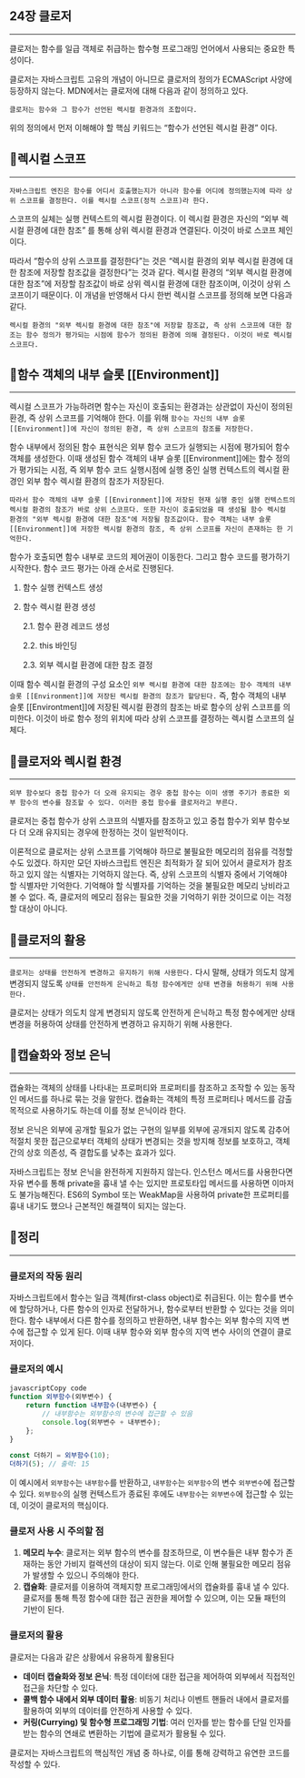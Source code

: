 ## 24장 클로저

---

클로저는 함수를 일급 객체로 취급하는 함수형 프로그래밍 언어에서 사용되는 중요한 특성이다.

클로저는 자바스크립트 고유의 개념이 아니므로 클로저의 정의가 ECMAScript 사양에 등장하지 않는다. MDN에서는 클로저에 대해 다음과 같이 정의하고 있다.

`클로저는 함수와 그 함수가 선언된 렉시컬 환경과의 조합이다.`

위의 정의에서 먼저 이해해야 할 핵심 키워드는 “함수가 선언된 렉시컬 환경” 이다.

## 🎈렉시컬 스코프

---

`자바스크립트 엔진은 함수를 어디서 호출했는지가 아니라 함수를 어디에 정의했는지에 따라 상위 스코프를 결정한다. 이를 렉시컬 스코프(정적 스코프)라 한다.`

스코프의 실체는 실행 컨텍스트의 렉시컬 환경이다. 이 렉시컬 환경은 자신의 “외부 렉시컬 환경에 대한 참조” 를 통해 상위 렉시컬 환경과 연결된다. 이것이 바로 스코프 체인이다.

따라서 “함수의 상위 스코프를 결정한다”는 것은 “렉시컬 환경의 외부 렉시컬 환경에 대한 참조에 저장할 참조값을 결정한다”는 것과 같다. 렉시컬 환경의 “외부 렉시컬 환경에 대한 참조”에 저장할 참조값이 바로 상위 렉시컬 환경에 대한 참조이며, 이것이 상위 스코프이기 때문이다. 이 개념을 반영해서 다시 한번 렉시컬 스코프를 정의해 보면 다음과 같다.

`렉시컬 환경의 "외부 렉시컬 환경에 대한 참조"에 저장할 참조값, 즉 상위 스코프에 대한 참조는 함수 정의가 평가되는 시점에 함수가 정의된 환경에 의해 결정된다. 이것이 바로 렉시컬 스코프다.`

## 🎈함수 객체의 내부 슬롯 [[Environment]]

---

렉시컬 스코프가 가능하려면 함수는 자신이 호출되는 환경과는 상관없이 자신이 정의된 환경, 즉 상위 스코프를 기억해야 한다. 이를 위해 `함수는 자신의 내부 슬롯 [[Environment]]에 자신이 정의된 환경, 즉 상위 스코프의 참조를 저장한다.` 

함수 내부에서 정의된 함수 표현식은 외부 함수 코드가 실행되는 시점에 평가되어 함수 객체를 생성한다. 이때 생성된 함수 객체의 내부 슬롯 [[Environment]]에는 함수 정의가 평가되는 시점, 즉 외부 함수 코드 실행시점에 실행 중인 실행 컨텍스트의 렉시컬 환경인 외부 함수 렉시컬 환경의 참조가 저장된다.

`따라서 함수 객체의 내부 슬롯 [[Environment]]에 저장된 현재 실행 중인 실행 컨텍스트의 렉시컬 환경의 참조가 바로 상위 스코프다. 또한 자신이 호출되었을 때 생성될 함수 렉시컬 환경의 "외부 렉시컬 환경에 대한 참조"에 저장될 참조값이다. 함수 객체는 내부 슬롯 [[Environment]]에 저장한 렉시컬 환경의 참조, 즉 상위 스코프를 자신이 존재하는 한 기억한다.` 

함수가 호출되면 함수 내부로 코드의 제어권이 이동한다. 그리고 함수 코드를 평가하기 시작한다. 함수 코드 평가는 아래 순서로 진행된다.

1. 함수 실행 컨텍스트 생성
2. 함수 렉시컬 환경 생성
    
    2.1. 함수 환경 레코드 생성
    
    2.2. this 바인딩
    
    2.3. 외부 렉시컬 환경에 대한 참조 결정
    

이때 함수 렉시컬 환경의 구성 요소인 `외부 렉시컬 환경에 대한 참조에는 함수 객체의 내부 슬롯 [[Environment]]에 저장된 렉시컬 환경의 참조가 할당된다.` 즉, 함수 객체의 내부 슬롯 [[Environtment]]에 저장된 렉시컬 환경의 참조는 바로 함수의 상위 스코프를 의미한다. 이것이 바로 함수 정의 위치에 따라 상위 스코프를 결정하는 렉시컬 스코프의 실체다.

## 🎈클로저와 렉시컬 환경

---

`외부 함수보다 중첩 함수가 더 오래 유지되는 경우 중첩 함수는 이미 생명 주기가 종료한 외부 함수의 변수를 참조할 수 있다. 이러한 중첩 함수를 클로저라고 부른다.`

클로저는 중첩 함수가 상위 스코프의 식별자를 참조하고 있고 중첩 함수가 외부 함수보다 더 오래 유지되는 경우에 한정하는 것이 일반적이다.

이론적으로 클로저는 상위 스코프를 기억해야 하므로 불필요한 메모리의 점유를 걱정할 수도 있겠다. 하지만 모던 자바스크립트 엔진은 최적화가 잘 되어 있어서 클로저가 참조하고 있지 않는 식별자는 기억하지 않는다. 즉, 상위 스코프의 식별자 중에서 기억해야 할 식별자만 기억한다. 기억해야 할 식별자를 기억하는 것을 불필요한 메모리 낭비라고 볼 수 없다. 즉, 클로저의 메모리 점유는 필요한 것을 기억하기 위한 것이므로 이는 걱정할 대상이 아니다.

## 🎈클로저의 활용

---

`클로저는 상태를 안전하게 변경하고 유지하기 위해 사용한다.` 다시 말해, 상태가 의도치 않게 변경되지 않도록 `상태를 안전하게 은닉하고 특정 함수에게만 상태 변경을 허용하기 위해 사용한다.`

클로저는 상태가 의도치 않게 변경되지 않도록 안전하게 은닉하고 특정 함수에게만 상태 변경을 허용하여 상태를 안전하게 변경하고 유지하기 위해 사용한다.

## 🎈캡슐화와 정보 은닉

---

캡슐화는 객체의 상태를 나타내는 프로퍼티와 프로퍼티를 참조하고 조작할 수 있는 동작인 메서드를 하나로 묶는 것을 말한다. 캡슐화는 객체의 특정 프로퍼티나 메서드를 감출 목적으로 사용하기도 하는데 이를 정보 은닉이라 한다.

정보 은닉은 외부에 공개할 필요가 없는 구현의 일부를 외부에 공개되지 않도록 감추어 적절치 못한 접근으로부터 객체의 상태가 변경되는 것을 방지해 정보를 보호하고, 객체 간의 상호 의존성, 즉 결합도를 낮추는 효과가 있다.

자바스크립트는 정보 은닉을 완전하게 지원하지 않는다. 인스턴스 메서드를 사용한다면 자유 변수를 통해 private을 흉내 낼 수는 있지만 프로토타입 메서드를 사용하면 이마저도 불가능해진다. ES6의 Symbol 또는 WeakMap을 사용하여  private한 프로퍼티를 흉내 내기도 했으나 근본적인 해결책이 되지는 않는다.

## 🎈정리

---

### **클로저의 작동 원리**

자바스크립트에서 함수는 일급 객체(first-class object)로 취급된다. 이는 함수를 변수에 할당하거나, 다른 함수의 인자로 전달하거나, 함수로부터 반환할 수 있다는 것을 의미한다. 함수 내부에서 다른 함수를 정의하고 반환하면, 내부 함수는 외부 함수의 지역 변수에 접근할 수 있게 된다. 이때 내부 함수와 외부 함수의 지역 변수 사이의 연결이 클로저이다.

### **클로저의 예시**

```jsx
javascriptCopy code
function 외부함수(외부변수) {
    return function 내부함수(내부변수) {
        // 내부함수는 외부함수의 변수에 접근할 수 있음
        console.log(외부변수 + 내부변수);
    };
}

const 더하기 = 외부함수(10);
더하기(5); // 출력: 15

```

이 예시에서 `외부함수`는 `내부함수`를 반환하고, `내부함수`는 `외부함수`의 변수 `외부변수`에 접근할 수 있다. `외부함수`의 실행 컨텍스트가 종료된 후에도 `내부함수`는 `외부변수`에 접근할 수 있는데, 이것이 클로저의 핵심이다.

### **클로저 사용 시 주의할 점**

1. **메모리 누수**: 클로저는 외부 함수의 변수를 참조하므로, 이 변수들은 내부 함수가 존재하는 동안 가비지 컬렉션의 대상이 되지 않는다. 이로 인해 불필요한 메모리 점유가 발생할 수 있으니 주의해야 한다.
2. **캡슐화**: 클로저를 이용하여 객체지향 프로그래밍에서의 캡슐화를 흉내 낼 수 있다. 클로저를 통해 특정 함수에 대한 접근 권한을 제어할 수 있으며, 이는 모듈 패턴의 기반이 된다.

### **클로저의 활용**

클로저는 다음과 같은 상황에서 유용하게 활용된다

- **데이터 캡슐화와 정보 은닉**: 특정 데이터에 대한 접근을 제어하여 외부에서 직접적인 접근을 차단할 수 있다.
- **콜백 함수 내에서 외부 데이터 활용**: 비동기 처리나 이벤트 핸들러 내에서 클로저를 활용하여 외부의 데이터를 안전하게 사용할 수 있다.
- **커링(Currying) 및 함수형 프로그래밍 기법**: 여러 인자를 받는 함수를 단일 인자를 받는 함수의 연쇄로 변환하는 기법에 클로저가 활용될 수 있다.

클로저는 자바스크립트의 핵심적인 개념 중 하나로, 이를 통해 강력하고 유연한 코드를 작성할 수 있다.
